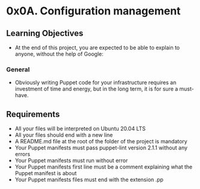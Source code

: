 # 0x0A. Configuration management

## Learning Objectives

* At the end of this project, you are expected to be able to explain to anyone, without the help of Google:

### General

* Obviously writing Puppet code for your infrastructure requires an investment of time and energy, but in the long term, it is for sure a must-have.

## Requirements

* All your files will be interpreted on Ubuntu 20.04 LTS
* All your files should end with a new line
* A README.md file at the root of the folder of the project is mandatory
* Your Puppet manifests must pass puppet-lint version 2.1.1 without any errors
* Your Puppet manifests must run without error
* Your Puppet manifests first line must be a comment explaining what the Puppet manifest is about
* Your Puppet manifests files must end with the extension .pp
